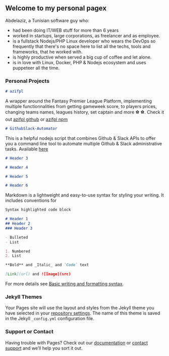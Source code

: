 ## Welcome to my personal pagex

Abdelaziz, a Tunisian software guy who:
- had been doing IT/WEB stuff for more than 6 years
- worked in startups, large corporations, as freelancer and as employee.
- is a fullstack Nodejs/PHP Linux developer who wears the DevOps so frequently that there's no space here to list all the techs, tools and frameworks, that he worked with.
- is highly productive when served a big cup of coffee and let alone. 
- is in love with Linux, Docker, PHP & Nodejs ecosystem and uses puppeteer all the time.

### Personal Projects
```markdown
# azifpl 
```
A wrapper around the Fantasy Premier League Platform, implementing multiple functionnalities from getting gameweek score, to players prices, changing teams names, leagues history, set captain and more ⚽ ⚽. Check it out [azifpl github](https://github.com/azizfcb/azifpl) or [azifpl npm](https://www.npmjs.com/package/azifpl)
```markdown
# GithubSlack-Automator
```
This is a helpful nodejs script that combines Github & Slack APIs to offer you a command line tool to automate multiple Github & Slack administrative tasks. Available [here](https://github.com/azizfcb/GithubSlack-Automator)
```markdown
# Header 3
```
```markdown
# Header 4
```
```markdown
# Header 5
```
```markdown
# Header 6
```
Markdown is a lightweight and easy-to-use syntax for styling your writing. It includes conventions for

```markdown
Syntax highlighted code block

# Header 1
## Header 2
### Header 3

- Bulleted
- List

1. Numbered
2. List

**Bold** and _Italic_ and `Code` text

[Link](url) and ![Image](src)
```

For more details see [Basic writing and formatting syntax](https://docs.github.com/en/github/writing-on-github/getting-started-with-writing-and-formatting-on-github/basic-writing-and-formatting-syntax).

### Jekyll Themes

Your Pages site will use the layout and styles from the Jekyll theme you have selected in your [repository settings](https://github.com/azizfcb/personal-page/settings/pages). The name of this theme is saved in the Jekyll `_config.yml` configuration file.

### Support or Contact

Having trouble with Pages? Check out our [documentation](https://docs.github.com/categories/github-pages-basics/) or [contact support](https://support.github.com/contact) and we’ll help you sort it out.

